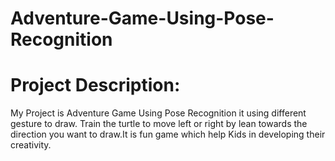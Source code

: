 # Adventure-Game-Using-Pose-Recognition

# Project Description: 

My Project is Adventure Game Using Pose Recognition it using different gesture to draw. Train the turtle to move left or right by lean towards the direction you want to draw.It is fun game which help Kids in developing their creativity.
 
